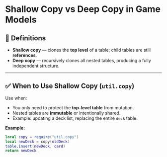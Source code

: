 # Shallow Copy vs Deep Copy in Game Models

## 📌 Definitions
- **Shallow copy** — clones the **top level** of a table; child tables are still **references**.
- **Deep copy** — recursively clones all nested tables, producing a fully independent structure.

---

## ✅ When to Use Shallow Copy (`util.copy`)
Use when:
- You only need to protect the **top-level table** from mutation.
- Nested tables are **immutable** or intentionally shared.
- Example: updating a deck list, replacing the entire `deck` table.

**Example:**
```lua
local copy = require("util.copy")
local newDeck = copy(oldDeck)
table.insert(newDeck, card)
return newDeck
